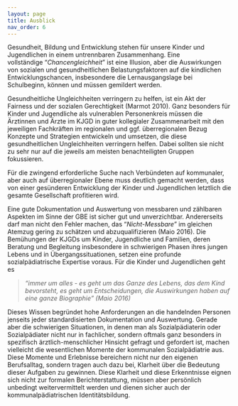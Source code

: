 ```yaml
---
layout: page
title: Ausblick
nav_order: 6
---
```


Gesundheit, Bildung und Entwicklung stehen für unsere Kinder und
Jugendlichen in einem untrennbaren Zusammenhang. Eine
vollständige “*Chancengleichheit*” ist eine Illusion, aber die
Auswirkungen von sozialen und gesundheitlichen Belastungsfaktoren auf
die kindlichen Entwicklungschancen, insbesondere die Lernausgangslage
bei Schulbeginn, können und müssen gemildert werden.

Gesundheitliche Ungleichheiten verringern zu helfen, ist ein Akt der
Fairness und der sozialen Gerechtigkeit <span class="citation">(Marmot
2010)</span>. Ganz besonders für Kinder und Jugendliche als vulnerablen
Personenkreis müssen die Ärztinnen und Ärzte im KJGD in guter
kollegialer Zusammenarbeit mit den jeweiligen Fachkräften im regionalen
und ggf. überregionalen Bezug Konzepte und Strategien entwickeln und
umsetzen, die diese gesundheitlichen Ungleichheiten verringern helfen.
Dabei sollten sie nicht zu sehr nur auf die jeweils am meisten
benachteiligten Gruppen fokussieren.

Für die zwingend erforderliche Suche nach Verbündeten auf kommunaler,
aber auch auf überregionaler Ebene muss deutlich gemacht werden, dass
von einer gesünderen Entwicklung der Kinder und Jugendlichen letztlich
die gesamte Gesellschaft profitieren wird. 

Eine gute Dokumentation und Auswertung von messbaren und zählbaren
Aspekten im Sinne der GBE ist sicher gut und unverzichtbar. Andererseits
darf man nicht den Fehler machen, das “*Nicht-Messbare*” im gleichen
Atemzug gering zu schätzen und abzuqualifizieren
<span class="citation">(Maio 2016)</span>. Die Bemühungen der KJGDs um
Kinder, Jugendliche und Familien, deren Beratung und Begleitung
insbesondere in schwierigen Phasen ihres jungen Lebens und in
Übergangssituationen, setzen eine profunde sozialpädiatrische Expertise
voraus. Für die Kinder und Jugendlichen geht es

> *“immer um alles - es geht um das Ganze des Lebens, das dem Kind
> bevorsteht, es geht um Entscheidungen, die Auswirkungen haben auf eine
> ganze Biographie” <span class="citation">(Maio 2016)</span>*

Dieses Wissen begründet hohe Anforderungen an die handelnden Personen
jenseits jeder standardisierten Dokumentation und Auswertung. Gerade
aber die schwierigen Situationen, in denen man als Sozialpädiaterin oder
Sozialpädiater nicht nur in fachlicher, sondern oftmals ganz besonders
in spezifisch ärztlich-menschlicher Hinsicht gefragt und gefordert ist,
machen vielleicht die wesentlichen Momente der kommunalen
Sozialpädiatrie aus. Diese Momente und Erlebnisse bereichern nicht nur
den eigenen Berufsalltag, sondern tragen auch dazu bei, Klarheit über
die Bedeutung dieser Aufgaben zu gewinnen. Diese Klarheit und diese
Erkenntnisse eignen sich nicht zur formalen Berichterstattung, müssen
aber persönlich unbedingt weitervermittelt werden und dienen sicher auch
der kommunalpädiatrischen Identitätsbildung.
